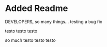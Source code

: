 # Added Readme

DEVELOPERS, so many things... testing a bug fix

testo testo testo

so much testo testo testo